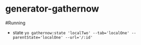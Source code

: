 # generator-gathernow

#Running

- state  `yo gathernow:state 'localTwo' --tab='localOne' --parentState='localOne' --url='/:id'`
